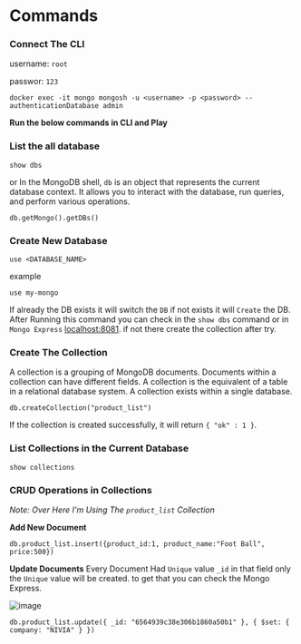 # Commands

### Connect The CLI
username: `root`

passwor: `123`
```
docker exec -it mongo mongosh -u <username> -p <password> --authenticationDatabase admin
```
**Run the below commands in CLI and Play**

### List the all database
```
show dbs
```
or
In the MongoDB shell, `db` is an object that represents the current database context. It allows you to interact with the database, run queries, and perform various operations.
```
db.getMongo().getDBs()
```

### Create New Database
```
use <DATABASE_NAME>
```
example
```
use my-mongo
```
If already the DB exists it will switch the `DB` if not exists it will `Create` the DB.
After Running this command you can check in the `show dbs` command or in `Mongo Express` [localhost:8081](localhost:8081). if not there create the collection after try.

### Create The Collection
A collection is a grouping of MongoDB documents. Documents within a collection can have different fields. A collection is the equivalent of a table in a relational database system. A collection exists within a single database.
```
db.createCollection("product_list")
```
If the collection is created successfully, it will return `{ "ok" : 1 }`.

### List Collections in the Current Database
```
show collections
```

### CRUD Operations in Collections
*Note: Over Here I'm Using The `product_list` Collection*

**Add New Document**
```
db.product_list.insert({product_id:1, product_name:"Foot Ball", price:500})
```

**Update Documents**
Every Document Had `Unique` value `_id` in that field only the `Unique` value will be created. to get that you can check the Mongo Express.

![image](https://github.com/Antony-M1/mongodb-docker/assets/96291963/5f076943-4c3d-4569-a6bc-c190bfe2b79a)

```
db.product_list.update({ _id: "6564939c38e306b1860a50b1" }, { $set: { company: "NIVIA" } })
```
